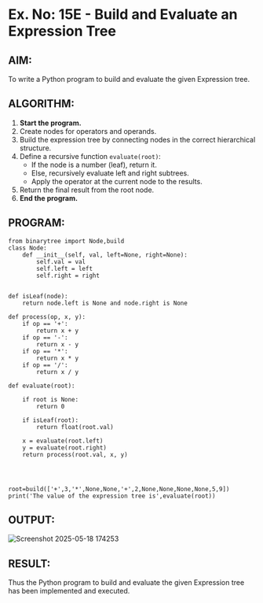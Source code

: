 # Ex. No: 15E - Build and Evaluate an Expression Tree

## AIM:
To write a Python program to build and evaluate the given Expression tree.

## ALGORITHM:

1. **Start the program.**
2. Create nodes for operators and operands.
3. Build the expression tree by connecting nodes in the correct hierarchical structure.
4. Define a recursive function `evaluate(root)`:
   - If the node is a number (leaf), return it.
   - Else, recursively evaluate left and right subtrees.
   - Apply the operator at the current node to the results.
5. Return the final result from the root node.
6. **End the program.**


## PROGRAM:

```
from binarytree import Node,build
class Node:
    def __init__(self, val, left=None, right=None):
        self.val = val
        self.left = left
        self.right = right
 

def isLeaf(node):
    return node.left is None and node.right is None
 
def process(op, x, y):
    if op == '+':
        return x + y
    if op == '-':
        return x - y
    if op == '*':
        return x * y
    if op == '/':
        return x / y
 
def evaluate(root):

    if root is None:
        return 0
  
    if isLeaf(root):
        return float(root.val)
    
    x = evaluate(root.left)
    y = evaluate(root.right)
    return process(root.val, x, y)
    



root=build(['+',3,'*',None,None,'+',2,None,None,None,None,5,9])
print('The value of the expression tree is',evaluate(root))
```

## OUTPUT:
![Screenshot 2025-05-18 174253](https://github.com/user-attachments/assets/d6e090e7-cc03-42d9-841f-b8670a4efd8a)
## RESULT:
Thus the Python program to build and evaluate the given Expression tree has been implemented and executed.
